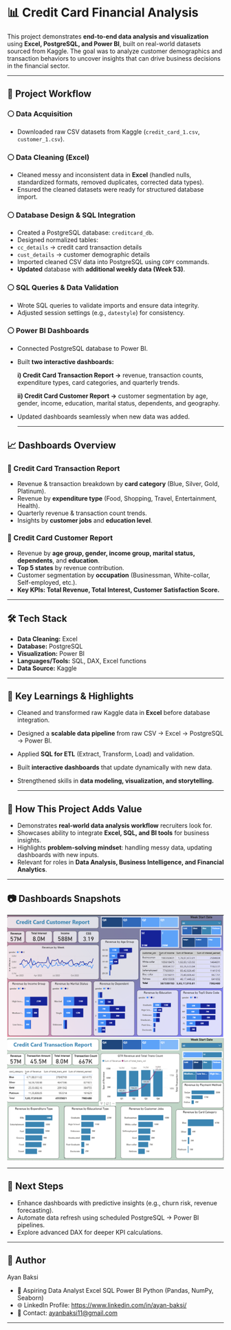 # 📊 Credit Card Financial Analysis 

This project demonstrates **end-to-end data analysis and visualization** using **Excel, PostgreSQL, and Power BI**, built on real-world datasets sourced from Kaggle. The goal was to analyze customer demographics and transaction behaviors to uncover insights that can drive business decisions in the financial sector.

---

## 🚀 Project Workflow
### ⚪ Data Acquisition
- Downloaded raw CSV datasets from Kaggle (`credit_card_1.csv`, `customer_1.csv`).
### ⚪ Data Cleaning (Excel)
- Cleaned messy and inconsistent data in **Excel** (handled nulls, standardized formats, removed duplicates, corrected data types).
- Ensured the cleaned datasets were ready for structured database import.
### ⚪ Database Design & SQL Integration
- Created a PostgreSQL database: `creditcard_db`.
- Designed normalized tables:
- `cc_details` → credit card transaction details
- `cust_details` → customer demographic details
- Imported cleaned CSV data into PostgreSQL using `COPY` commands.
- **Updated** database with **additional weekly data (Week 53)**.
### ⚪ SQL Queries & Data Validation
- Wrote SQL queries to validate imports and ensure data integrity.
- Adjusted session settings (e.g., `datestyle`) for consistency.
### ⚪ Power BI Dashboards
- Connected PostgreSQL database to Power BI.
- Built **two interactive dashboards:**
  
   **i) Credit Card Transaction Report →** revenue, transaction counts, expenditure types, card categories, and quarterly trends.
  
     **ii) Credit Card Customer Report →** customer segmentation by age, gender, income, education, marital status, dependents, and geography.
- Updated dashboards seamlessly when new data was added.

  ---

## 📈 Dashboards Overview
### 🔹 Credit Card Transaction Report
- Revenue & transaction breakdown by **card category** (Blue, Silver, Gold, Platinum).
- Revenue by **expenditure type** (Food, Shopping, Travel, Entertainment, Health).
- Quarterly revenue & transaction count trends.
- Insights by **customer jobs** and **education level**.
### 🔹 Credit Card Customer Report
- Revenue by **age group, gender, income group, marital status, dependents**, and **education**.
- **Top 5 states** by revenue contribution.
- Customer segmentation by **occupation** (Businessman, White-collar, Self-employed, etc.).
- **Key KPIs: Total Revenue, Total Interest, Customer Satisfaction Score.**

---

## 🛠️ Tech Stack
- **Data Cleaning:** Excel
- **Database:** PostgreSQL
- **Visualization:** Power BI
- **Languages/Tools:** SQL, DAX, Excel functions
- **Data Source:** Kaggle

---

## 🎯 Key Learnings & Highlights
- Cleaned and transformed raw Kaggle data in **Excel** before database integration.
- Designed a **scalable data pipeline** from raw CSV → Excel → PostgreSQL → Power BI.
- Applied **SQL for ETL** (Extract, Transform, Load) and validation.
- Built **interactive dashboards** that update dynamically with new data.
- Strengthened skills in **data modeling, visualization, and storytelling.**

  ---
  
## 📌 How This Project Adds Value
- Demonstrates **real-world data analysis workflow** recruiters look for.
- Showcases ability to integrate **Excel, SQL, and BI tools** for business insights.
- Highlights **problem-solving mindset**: handling messy data, updating dashboards with new inputs.
- Relevant for roles in **Data Analysis, Business Intelligence, and Financial Analytics**.

---

## 📷 Dashboards Snapshots
![image alt](https://github.com/Ayan-baksi/Credit_Card_Financial_Dashboards/blob/main/Credit%20Card%20Customer%20Report.png?raw=true)
![image alt](https://github.com/Ayan-baksi/Credit_Card_Financial_Dashboards/blob/main/Credit%20Card%20Transaction%20Report.png?raw=true)

---

## 🔮 Next Steps
- Enhance dashboards with predictive insights (e.g., churn risk, revenue forecasting).
- Automate data refresh using scheduled PostgreSQL → Power BI pipelines.
- Explore advanced DAX for deeper KPI calculations.

---

## 👤 Author
Ayan Baksi
- 💼 Aspiring Data Analyst  Excel  SQL  Power BI  Python (Pandas, NumPy, Seaborn)
- 🌐 LinkedIn Profile: https://www.linkedin.com/in/ayan-baksi/
- 📧 Contact: ayanbaksi11@gmail.com
  
---


